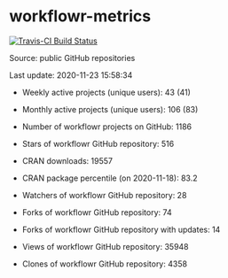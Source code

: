 
<!-- README.md is generated from README.Rmd. Please edit that file -->
workflowr-metrics
=================

[![Travis-CI Build Status](https://travis-ci.com/workflowr/workflowr-metrics.svg?branch=master)](https://travis-ci.com/workflowr/workflowr-metrics)

Source: public GitHub repositories

Last update: 2020-11-23 15:58:34

-   Weekly active projects (unique users): 43 (41)

-   Monthly active projects (unique users): 106 (83)

-   Number of workflowr projects on GitHub: 1186

-   Stars of workflowr GitHub repository: 516

-   CRAN downloads: 19557

-   CRAN package percentile (on 2020-11-18): 83.2

-   Watchers of workflowr GitHub repository: 28

-   Forks of workflowr GitHub repository: 74

-   Forks of workflowr GitHub repository with updates: 14

-   Views of workflowr GitHub repository: 35948

-   Clones of workflowr GitHub repository: 4358

